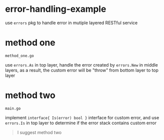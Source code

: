 # error-handling-example

use `errors` pkg to handle error in mutiple layered RESTful service


# method one
`method_one.go`

use `errors.As` in top layer, handle the error created by `errors.New` in middle layers, as a result, the custom error will be "throw" from bottom layer to top layer


# method two
`main.go`

implement `interface{ Is(error) bool }` interface for custom error, and use `errors.Is` in top layer to determine if the error stack contains custom error 

> I suggest method two
